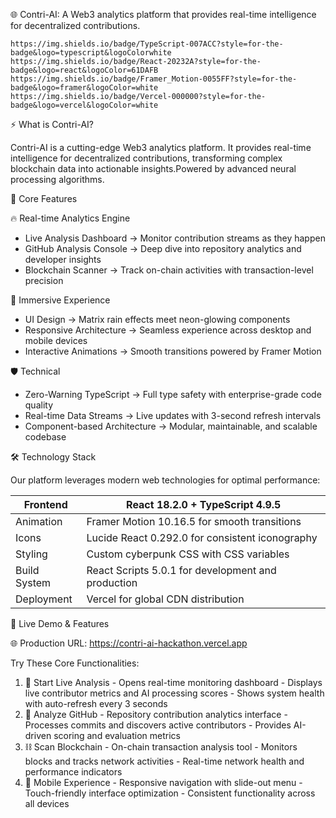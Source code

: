 🌐 Contri-AI: A Web3 analytics platform that provides real-time intelligence for decentralized contributions.

    https://img.shields.io/badge/TypeScript-007ACC?style=for-the-badge&logo=typescript&logoColorwhite
    https://img.shields.io/badge/React-20232A?style=for-the-badge&logo=react&logoColor=61DAFB
    https://img.shields.io/badge/Framer_Motion-0055FF?style=for-the-badge&logo=framer&logoColor=white
    https://img.shields.io/badge/Vercel-000000?style=for-the-badge&logo=vercel&logoColor=white
  ⚡ What is Contri-AI?

  Contri-AI is a cutting-edge Web3 analytics platform. It provides real-time intelligence for decentralized
  contributions, transforming complex blockchain data into actionable insights.Powered by advanced neural processing algorithms.

  🌟 Core Features

  🔥 Real-time Analytics Engine

  - Live Analysis Dashboard → Monitor contribution streams as they happen
  - GitHub Analysis Console → Deep dive into repository analytics and developer insights
  - Blockchain Scanner → Track on-chain activities with transaction-level precision

  🎨 Immersive Experience

  - UI Design → Matrix rain effects meet neon-glowing components
  - Responsive Architecture → Seamless experience across desktop and mobile devices
  - Interactive Animations → Smooth transitions powered by Framer Motion

  🛡️ Technical

  - Zero-Warning TypeScript → Full type safety with enterprise-grade code quality
  - Real-time Data Streams → Live updates with 3-second refresh intervals
  - Component-based Architecture → Modular, maintainable, and scalable codebase

  🛠️ Technology Stack

  Our platform leverages modern web technologies for optimal performance:

  | Frontend     | React 18.2.0 + TypeScript 4.9.5                    |
  |--------------|----------------------------------------------------|
  | Animation    | Framer Motion 10.16.5 for smooth transitions       |
  | Icons        | Lucide React 0.292.0 for consistent iconography    |
  | Styling      | Custom cyberpunk CSS with CSS variables            |
  | Build System | React Scripts 5.0.1 for development and production |
  | Deployment   | Vercel for global CDN distribution                 |

  🎯 Live Demo & Features

  🌐 Production URL: https://contri-ai-hackathon.vercel.app

  Try These Core Functionalities:

  1. 🔴 Start Live Analysis
    - Opens real-time monitoring dashboard
    - Displays live contributor metrics and AI processing scores
    - Shows system health with auto-refresh every 3 seconds
  2. 🐙 Analyze GitHub
    - Repository contribution analytics interface
    - Processes commits and discovers active contributors
    - Provides AI-driven scoring and evaluation metrics
  3. ⛓️ Scan Blockchain
    - On-chain transaction analysis tool
    - Monitors blocks and tracks network activities
    - Real-time network health and performance indicators
  4. 📱 Mobile Experience
    - Responsive navigation with slide-out menu
    - Touch-friendly interface optimization
    - Consistent functionality across all devices
